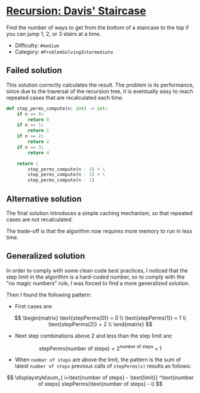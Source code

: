 # [Recursion: Davis' Staircase](https://www.hackerrank.com/challenges/ctci-recursive-staircase)

Find the number of ways to get from the bottom of a staircase
to the top if you can jump 1, 2, or 3 stairs at a time.

- Difficulty:  `#medium`
- Category: `#ProblemSolvingIntermediate`

## Failed solution

This solution correctly calculates the result. The problem is its performance,
since due to the traversal of the recursion tree,
it is eventually easy to reach repeated cases that are recalculated each time.

```python
def step_perms_compute(n: int) -> int:
    if n == 0:
        return 0
    if n == 1:
        return 1
    if n == 2:
        return 2
    if n == 3:
        return 4

    return \
        step_perms_compute(n - 3) + \
        step_perms_compute(n - 2) + \
        step_perms_compute(n - 1)
```

## Alternative solution

The final solution introduces a simple caching mechanism,
so that repeated cases are not recalculated.

The trade-off is that the algorithm now requires
more memory to run in less time.

## Generalized solution

In order to comply with some clean code best practices,
I noticed that the step limit in the algorithm is a hard-coded number,
so to comply with the "no magic numbers" rule,
I was forced to find a more generalized solution.

Then I found the following pattern:

- First cases are:

$$ \begin{matrix}
    \text{stepPerms(0)} = 0 \\
    \text{stepPerms(1)} = 1 \\
    \text{stepPerms(2)} = 2 \\
  \end{matrix}
$$

- Next step combinations above 2 and less than the step limit are:

$$ \text{stepPerms(number of steps)} = 2^\text{number of steps} + 1 $$

- When `number of steps` are above the limit, the pattern is
the sum of latest `number of steps` previous calls of
`stepPerms(x)` results as follows:

$$ \displaystyle\sum_{
  i=\text{number of steps} - \text{limit}}
  ^\text{number of steps}
  stepPerms(\text{number of steps} - i)
$$
